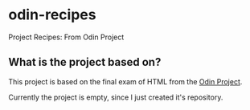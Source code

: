 # odin-recipes
Project Recipes: From Odin Project

## What is the project based on?


This project is based on the final exam of HTML from the [Odin Project](https://www.theodinproject.com/lessons/foundations-recipes).

Currently the project is empty, since I just created it's repository.

